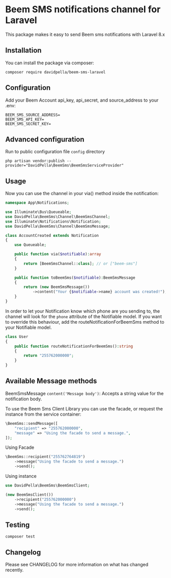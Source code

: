 # Beem SMS notifications channel for Laravel

This package makes it easy to send Beem sms notifications with Laravel 8.x

## Installation

You can install the package via composer:

```shell
composer require davidpella/beem-sms-laravel
```

##  Configuration

Add your Beem Account api_key, api_secret, and source_address to your .env:

```dotenv
BEEM_SMS_SOURCE_ADDRESS=
BEEM_SMS_API_KEY=
BEEM_SMS_SECRET_KEY=
```

## Advanced configuration

Run to public configuration file `config` directory

```shell
php artisan vendor:publish --provider="DavidPella\BeemSms\BeemSmsServiceProvider"
```

## Usage

Now you can use the channel in your via() method inside the notification:

```php
namespace App\Notifications;

use Illuminate\Bus\Queueable;
use DavidPella\BeemSms\Channel\BeemSmsChannel;
use Illuminate\Notifications\Notification;
use DavidPella\BeemSms\Channel\BeemSmsMessage;

class AccountCreated extends Notification
{
    use Queueable;

    public function via($notifiable):array
    {
        return [BeemSmsChannel::class]; // or ["beem-sms"]
    }

    public function toBeemSms($notifiable):BeemSmsMessage
    {
        return (new BeemSmsMessage())
            ->content("Your {$notifiable->name} account was created!");
    }
}
```

In order to let your Notification know which phone are you sending to, the channel will look for the `phone` attribute of the Notifiable model. If you want to override this behaviour, add the routeNotificationForBeemSms method to your Notifiable model.

```php
class User 
{
    public function routeNotificationForBeemSms():string
    {
        return "255762000000";
    }
}

```

## Available Message methods

BeemSmsMessage  `content('Message body')`: Accepts a string value for the notification body.

To use the Beem Sms Client Library you can use the facade, or request the instance from the service container:

```php
\BeemSms::sendMessage([
    "recipient" => "255762000000",
    "message" => "Using the facade to send a message.",
]);
```

Using Facade

```php
\BeemSms::recipient("255762764819")
    ->message("Using the facade to send a message.")
    ->send();
```

Using instance

```php
use DavidPella\BeemSms\BeemSmsClient;

(new BeemSmsClient())
    ->recipient("255762000000")
    ->message("Using the facade to send a message.")
    ->send();
```

## Testing
```shell 
composer test
```

## Changelog
Please see CHANGELOG for more information on what has changed recently.



